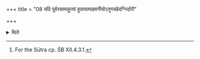+++
title = "08 यदि पूर्वस्यामाहुत्यां हुतायामाहवनीयोऽनुगच्छेदग्निर्दारौ"

+++

<details><summary>थिते</summary>

8. If the Āhavanīya is extinguished after the first libation has been made, one should offer (the second) libation on the next-lying piece of wood or (on the piece of) gold kept in the fire, uttering (the formula) dārau dārāvagniḥ.[^1]  


[^1]: For the Sūtra cp. ŚB XII.4.3.1.
</details>
